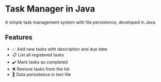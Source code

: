 # Task Manager in Java

A simple task management system with file persistence, developed in Java.

## Features

- ✅ Add new tasks with description and due date
- 📋 List all registered tasks
- ✔️ Mark tasks as completed
- ❌ Remove tasks from the list
- 💾 Data persistence in text file
